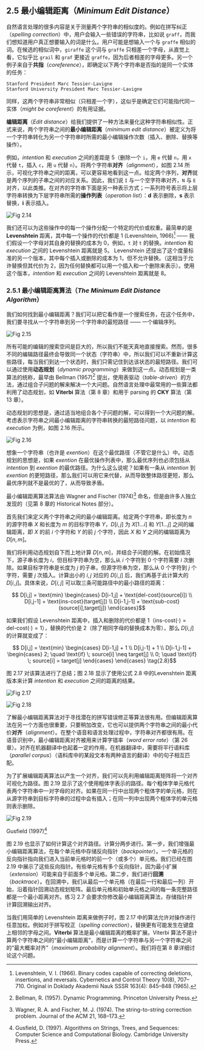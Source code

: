 ## 2.5 最小编辑距离（*Minimum Edit Distance*）

自然语言处理的很多内容是关于测量两个字符串的相似度的。例如在拼写纠正（*spelling correction*）中，用户会输入一些错误的字符串，比如说 `graff`，而我们想知道用户真正想要输入的词是什么。用户可能是想输入一个与 `graffe` 相似的词。在候选的相似词中，`giraffe` 这个词与 `graffe` 只相差一个字母，从直觉上看，它似乎比 `grail` 和 `graf` 更接近 `graffe`，因为后者相差的字母更多。另一个例子来自于**共指**（*coreference*），即确定以下两个字符串是否指的是同一个实体的任务：

```
Stanford President Marc Tessier-Lavigne
Stanford University President Marc Tessier-Lavigne
```

同样，这两个字符串非常相似（只相差一个字），这似乎是确定它们可能指代同一实体（*might be coreferent*）的有用证据。

**编辑距离**（*Edit distance*）给我们提供了一种方法来量化这种字符串相似性。正式来说，两个字符串之间的**最小编辑距离**（*minimum edit distance*）被定义为将一个字符串转化为另一个字符串时所需的最小编辑操作次数（插入、删除、替换等操作）。

例如，*intention* 和 *execution* 之间的差距是 5（删除一个 `i`，用 `e` 代替 `n`，用 `x` 代替 `t`，插入 `c`，用 `u` 代替 `n`）。将两个字符串**对齐**（*alignment*），如图 2.14 所示，可视化字符串之间的距离，可以更容易地看到这一点。给定两个序列，**对齐**就是两个序列的子串之间的对应关系。因此，我们说 `I` 与一个空字符串对齐，`N` 与 `E` 对齐，以此类推。在对齐的字符串下面是另一种表示方式；一系列符号表示将上层字符串转换为下层字符串所需的**操作列表**（*operation list*）：**d** 表示删除，**s** 表示替换，**i** 表示插入。

![Fig 2.14](assets/fig2.14.png)

我们还可以为这些操作中的每一个操作分配一个特定的代价或权重。最简单的是 **Levenshtein** 距离，其中每一个操作的代价都是 1 (Levenshtein, 1966)[^1] —— 我们假设一个字母对其自身的替换的成本为 0，例如，`t` 对 `t` 的替换。*intention* 和 *execution* 之间的 Levenshtein 距离就是 5。 Levenshtein 还提出了这个度量标准的另一个版本，其中每个插入或删除的成本为 1，但不允许替换。（这相当于允许替换但其代价为 2，因为任何替换都可以用一个插入和一个删除来表示）。使用这个版本，*intention* 和 *execution* 之间的 Levenshtein 距离就是 8。

### 2.5.1 最小编辑距离算法（*The Minimum Edit Distance Algorithm*）

我们如何找到最小编辑距离？我们可以把它看作是一个搜索任务，在这个任务中，我们要寻找从一个字符串到另一个字符串的最短路径 —— 一个编辑序列。

![Fig 2.15](assets/fig2.15.png)

所有可能的编辑的搜索空间是巨大的，所以我们不能天真地直接搜索。然而，很多不同的编辑路径最终会导致同一个状态（字符串）中，所以我们可以不重新计算这些路径，每当我们到达一个状态时，我们只需记住到达该状态的最短路径。我们可以通过使用**动态规划**（*dynamic programming*）来做到这一点。动态规划是一类算法的统称，最早由 Bellman (1957)[^2] 提出，使用表驱动（*table-driven*）的方法，通过组合子问题的解来解决一个大问题。自然语言处理中最常用的一些算法都利用了动态规划，如 **Viterbi** 算法（第 8 章）和用于 parsing 的 **CKY** 算法（第 13 章）。

动态规划的思想是，通过适当地组合各个子问题的解，可以得到一个大问题的解。考虑表示字符串之间最小编辑距离的字符串转换的最短路径问题，以 *intention* 和 *execution* 为例，如图 2.16 所示。

![Fig 2.16](assets/fig2.16.png)

想象一个字符串（也许是 *exention*）在这个最优路径（不管它是什么）中。动态规划的思想是，如果 *exention* 在最优操作列表中，那么最优序列也必须包括从 *intention* 到 *exention* 的最优路径。为什么这么说呢？如果有一条从 *intention* 到 *exention* 的更短路径，那么我们可以用它来代替，从而导致整体路径更短，那么最优序列就不是最优的了，从而导致矛盾。

最小编辑距离算法算法由 Wagner and Fischer (1974)[^3] 命名，但是由许多人独立发现的（见第 8 章的 Historical Notes 部分）。

首先我们来定义两个字符串之间的最小编辑距离。给定两个字符串，即长度为 $n$ 的源字符串 $X$ 和长度为 $m$ 的目标字符串 $Y$，$D[i,j]$ 为 $X[1 \ldots i]$ 和 $Y[1 \ldots j]$ 之间的编辑距离，即 $X$ 的前 $i$ 个字符和 $Y$ 的前 $j$ 个字符，因此 $X$ 和 $Y$ 之间的编辑距离为 $D[n,m]$。

我们将利用动态规划自下而上地计算 $D[n,m]$，并结合子问题的解。在初始情况下，源子串长度为 $i$，但目标字符串为空，那么从 $i$ 个字符到 $0$ 个字符需要 $i$ 次删除。如果目标字符串是长度为 $j$ 的子串，但源字符串为空，那么从 $0$ 个字符到 $j$ 个字符，需要 $j$ 次插入。计算出小的 $i,j$ 对应的 $D[i,j]$ 后，我们再基于此计算大的 $D[i,j]$。具体来说，$D[i,j]$ 可以取三条可能路径中的最小路径的距离：

$$ D[i,j] = \text{min} \begin{cases}
    D[i-1,j] + \text{del-cost}(source[i]) \\
    D[i,j-1] + \text{ins-cost}(target[j]) \\
    D[i-1,j-1] + \text{sub-cost}(source[i],target[j])
\end{cases}$$

如果我们假设 Levenshtein 距离中，插入和删除的代价都是 1（$\text{ins-cost}(\cdot)=\text{del-cost}(\cdot)=1$），替换的代价是 2（除了相同字母的替换成本为零），那么 $D[i,j]$ 的计算就变成了：

$$ D[i,j] = \text{min} \begin{cases}
    D[i-1,j] + 1 \\
    D[i,j-1] + 1 \\
    D[i-1,j-1] + \begin{cases}
        2; \quad \text{if} \; source[i] \neq target[j] \\
        0; \quad \text{if} \; source[i] = target[j] 
    \end{cases}
\end{cases} \tag{2.8}$$

图 2.17 对该算法进行了总结；图 2.18 显示了使用公式 2.8 中的Levenshtein 距离版本来计算 *intention* 和 *execution* 之间的距离的结果。

![Fig 2.17](assets/fig2.17.png)

![Fig 2.18](assets/fig2.18.png)

了解最小编辑距离算法对于寻找潜在的拼写错误修正等算法很有用。但编辑距离算法在另一个方面也很重要，只要稍加改变，它也可以提供两个字符串之间的最小代价**对齐**（*alignment*）。在整个语音和语言处理过程中，字符串对齐都很有用。在语音识别中，最小编辑距离对齐被用来计算字错率（*word error rate*）（第 26 章）。对齐在机器翻译中也起着一定的作用，在机器翻译中，需要将平行语料库（*parallel corpus*）（语料库中的某段文本有两种语言的翻译）中的句子相互匹配。

为了扩展编辑距离算法以产生一个对齐，我们可以先利用编辑距离矩阵将一个对齐可视化为路径。图 2.19 显示了这个使用粗体字表示的路径。每个粗体字单元格代表两个字符串中一对字母的对齐。如果在同一行中出现两个粗体字的单元格，则在从源字符串到目标字符串的过程中会有插入；在同一列中出现两个粗体字的单元格则表示删除。

![Fig 2.19](assets/fig2.19.png)

Gusfield (1997)[^4]

图 2.19 也显示了如何计算这个对齐路径。计算分两步进行。第一步，我们增强最小编辑距离算法，在每个单元格中存储反向指针（*backpointer*）。一个单元格的反向指针指向我们进入当前单元格时的前一个（或多个）单元格。我们已经在图 2.19 中展示了这些反向指针。有些单元格有多个反向指针，因为最小扩展（*extension*）可能来自于前面多个单元格。第二步，我们进行**回溯**（*backtrace*）。在回溯中，我们从最后一个单元格（在最后一行和最后一列）开始，沿着指针回溯动态规划矩阵。最后单元格和初始单元格之间的每一条完整路径都是一个最小距离对齐。练习 2.7 会要求你修改最小编辑距离算法，存储指针并计算回溯输出对齐。

当我们用简单的 Levenshtein 距离来做例子时，图 2.17 中的算法允许对操作进行任意加权。例如对于拼写校正（*spelling correction*），替换更有可能发生在键盘上相邻的字母之间。**Viterbi** 算法是最小编辑距离的概率扩展。Viterbi 算法不是计算两个字符串之间的“最小编辑距离”，而是计算一个字符串与另一个字符串之间的“最大概率对齐”（*maximum probability alignment*）。我们将在第 8 章详细讨论这个问题。

[^1]: Levenshtein, V. I. (1966). Binary codes capable of correcting deletions, insertions, and reversals. Cybernetics and Control Theory 10(8), 707–710. Original in Doklady Akademii Nauk SSSR 163(4): 845–848 (1965).  
[^2]: Bellman, R. (1957). Dynamic Programming. Princeton University Press.  
[^3]: Wagner, R. A. and Fischer, M. J. (1974). The string-to-string correction problem. Journal of the ACM 21, 168–173.  
[^4]: Gusfield, D. (1997). Algorithms on Strings, Trees, and Sequences: Computer Science and Computational Biology. Cambridge University Press.
